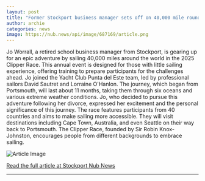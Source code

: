 ```yaml
---
layout: post
title: "Former Stockport business manager sets off on 40,000 mile round the world yacht race"
author: archie
categories: news
image: https://nub.news/api/image/687169/article.png
---
```

Jo Worrall, a retired school business manager from Stockport, is gearing up for an epic adventure by sailing 40,000 miles around the world in the 2025 Clipper Race. This annual event is designed for those with little sailing experience, offering training to prepare participants for the challenges ahead. Jo joined the Yacht Club Punta del Este team, led by professional sailors David Sautret and Lorraine O'Hanlon. The journey, which began from Portsmouth, will last about 11 months, taking them through six oceans and various extreme weather conditions. Jo, who decided to pursue this adventure following her divorce, expressed her excitement and the personal significance of this journey. The race features participants from 40 countries and aims to make sailing more accessible. They will visit destinations including Cape Town, Australia, and even Seattle on their way back to Portsmouth. The Clipper Race, founded by Sir Robin Knox-Johnston, encourages people from different backgrounds to embrace sailing.

![Article Image](https://nub.news/api/image/687169/article.png)

[Read the full article at Stockport Nub News](https://stockport.nub.news/news/local-news/former-stockport-business-manager-sets-off-on-40000-mile-round-the-world-yacht-race-270465)

---
